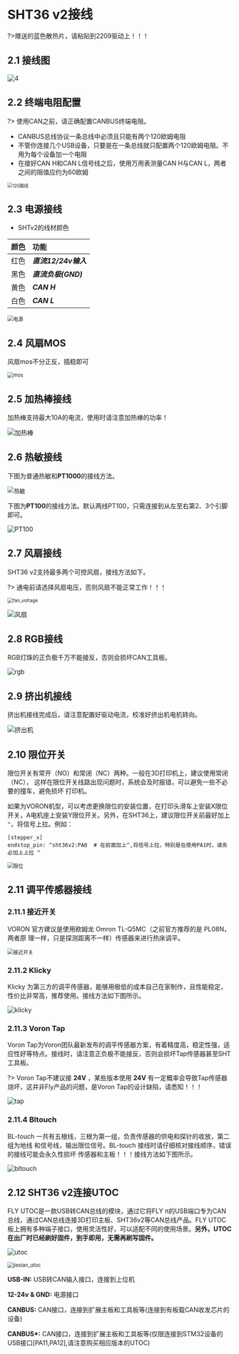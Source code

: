 # SHT36 v2接线

?>赠送的蓝色散热片，请粘贴到2209驱动上！！！

## 2.1 接线图

![4](../../images/boards/fly_sht_v2/jiexian.png ":no-zooom")

## 2.2 终端电阻配置

?> 使用CAN之前，请正确配置CANBUS终端电阻。

* CANBUS总线协议一条总线中必须且只能有两个120欧姆电阻
*  不管你连接几个USB设备，只要是在一条总线就只配置两个120欧姆电阻。不用为每个设备加一个电阻
* 在接好CAN H和CAN L信号线之后，使用万用表测量CAN H与CAN L，两者之间的阻值应约为60欧姆

<img src="../../images/boards/fly_sht_v2/120跳线.png" alt="120跳线" style="zoom:70%;" />

## 2.3 电源接线

* SHTv2的线材颜色

| 颜色 | 功能                 |
| :--: | :------------------- |
| 红色 | ***直流12/24v输入*** |
| 黑色 | ***直流负极(GND)***  |
| 黄色 | ***CAN H***          |
| 白色 | ***CAN L***          |

<img src="../../images/boards/fly_sht_v2/电源.png" alt="电源" style="zoom:80%;" />

## 2.4 风扇MOS

风扇mos不分正反，插稳即可

<img src="../../images/boards/fly_sht_v2/mos.png" alt="mos" style="zoom:80%;" />

## 2.5 加热棒接线

加热棒支持最大10A的电流，使用时请注意加热棒的功率！

![加热棒](../../images/boards/fly_sht_v2/加热棒.png)

## 2.6 热敏接线

下图为普通热敏和**PT1000**的接线方法。

<img src="../../images/boards/fly_sht_v2/热敏.png" alt="热敏" style="zoom:90%;" />

下图为**PT100**的接线方法。默认两线PT100，只需连接到从左至右第2、3个引脚即可。

![PT100](../../images/boards/fly_sht_v2/PT100.png)

## 2.7 风扇接线

SHT36 v2支持最多两个可控风扇，接线方法如下。

?>  通电前请选择风扇电压，否则风扇不能正常工作！！！

<img src="../../images/boards/fly_sht_v2/fan_voltage.png" alt="fan_voltage" style="zoom:75%;" />

![风扇](../../images/boards/fly_sht_v2/风扇.png)

## 2.8 RGB接线

RGB灯珠的正负极千万不能接反，否则会损坏CAN工具板。

![rgb](../../images/boards/fly_sht_v2/rgb.png)

## 2.9 挤出机接线

挤出机接线完成后，请注意配置好驱动电流，校准好挤出机电机转向。

![挤出机](../../images/boards/fly_sht_v2/挤出机.png)

## 2.10 限位开关

限位开关有常开（NO）和常闭（NC）两种。一般在3D打印机上，建议使用常闭（NC）， 这样在限位开关线路出现问题时，系统会及时报错，可以避免一些不必要的撞车，避免损坏 打印机。

如果为VORON机型，可以考虑更换限位的安装位置，在打印头滑车上安装X限位开关，A电机座上安装Y限位开关。另外，在SHT36上，建议限位开关前最好加上``^``，将信号上拉。例如：

```
[stepper_x]
endstop_pin: ^sht36v2:PA0  # 在前面加上^,将信号上拉，特别是在使用PA1时，请务必加上上拉 ^
```

<img src="../../images/boards/fly_sht_v2/限位.png" alt="限位" style="zoom:80%;" />

##  2.11 调平传感器接线

### 2.11.1 接近开关

VORON 官方建议是使用欧姆龙 Omron TL-Q5MC（之前官方推荐的是 PL08N，两者原 理一样，只是探测距离不一样）传感器来进行热床调平。

<img src="../../images/boards/fly_sht_v2/接近开关.png" alt="接近开关" style="zoom:80%;" />

### 2.11.2 Klicky

Klicky 为第三方的调平传感器，能够用极低的成本自己在家制作，且性能稳定，性价比非常高，推荐使用。接线方法如下图所示。

![klicky](../../images/boards/fly_sht_v2/klicky.png)

### 2.11.3 Voron Tap

Voron Tap为Voron团队最新发布的调平传感器方案，有着精度高，稳定性强，适应性好等特点。接线时，请注意正负极不能接反，否则会损坏Tap传感器甚至SHT工具板。

?> Voron Tap不建议接 **24V** ，某些版本使用 **24V** 有一定概率会导致Tap传感器烧坏，这并非Fly产品的问题，是Voron Tap的设计缺陷，请悉知！！！

![tap](../../images/boards/fly_sht_v2/tap.png)

### 2.11.4 Bltouch

BL-touch 一共有五根线，三根为第一组，负责传感器的供电和探针的收放，第二组为地线 和信号线，输出限位信号。BL-touch 接线时请仔细核对接线顺序，错误的接线可能会永久性损坏 传感器和主板！！！接线方法如下图所示。

![bltouch](../../images/boards/fly_sht_v2/bltouch.png)

## 2.12 SHT36   v2连接UTOC

FLY UTOC是一款USB转CAN总线的模块，通过它将FLY π的USB端口专为CAN总线，通过CAN总线连接3D打印主板、SHT36v2等CAN总线产品。FLY UTOC板上拥有多种端子接口，使用灵活性好，可以适配不同的使用场景。**另外，UTOC在出厂时已经刷好固件，到手即用，无需再刷写固件。**

![utoc](../../images/boards/fly_sht_v2/utoc.png)

<img src="../../images/boards/fly_sht_v2/jiexian_utoc.png" alt="jiexian_utoc" style="zoom:80%;" />

**USB-IN:** USB转CAN输入接口，连接到上位机

**12-24v & GND:** 电源接口

**CANBUS:** CAN接口，连接到扩展主板和工具板等(连接到有板载CAN收发芯片的设备)

**CANBUS\*:** CAN接口，连接到扩展主板和工具板等(仅限连接到STM32设备的USB接口[PA11,PA12],请注意购买相应版本的UTOC)



